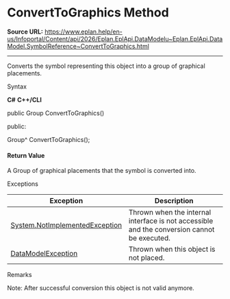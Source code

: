 # ConvertToGraphics Method

**Source URL:** https://www.eplan.help/en-us/Infoportal/Content/api/2026/Eplan.EplApi.DataModelu~Eplan.EplApi.DataModel.SymbolReference~ConvertToGraphics.html

---

Converts the symbol representing this object into a group of graphical placements.

Syntax

**C#**
**C++/CLI**


public Group ConvertToGraphics()

public:

Group^ ConvertToGraphics();


#### Return Value

A Group of graphical placements that the symbol is converted into.

Exceptions

| Exception | Description |
| --- | --- |
| [System.NotImplementedException](#) | Thrown when the internal interface is not accessible and the conversion cannot be executed. |
| [DataModelException](Eplan.EplApi.DataModelu~Eplan.EplApi.DataModel.DataModelException.html) | Thrown when this object is not placed. |

Remarks

Note: After successful conversion this object is not valid anymore.
